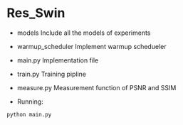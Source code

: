 # Res_Swin

- models
Include all the models of experiments

- warmup_scheduler
Implement warmup schedueler

- main.py
Implementation file

- train.py
Training pipline

- measure.py
Measurement function of PSNR and SSIM

- Running:
```
python main.py
```
